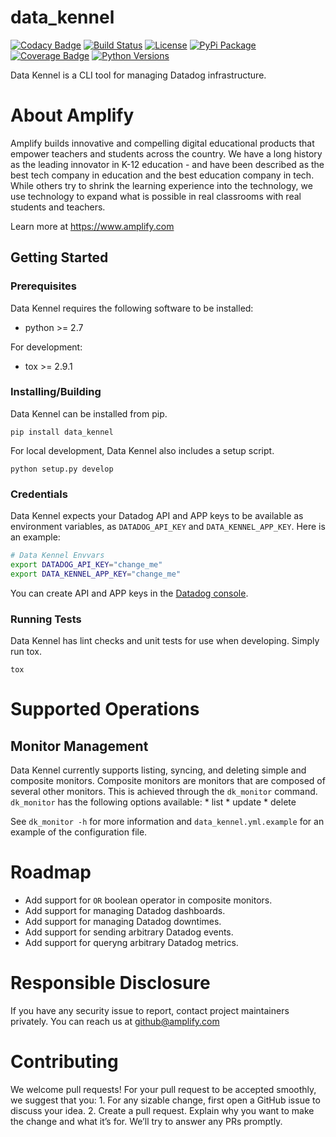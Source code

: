 data\_kennel
============

[![Codacy Badge](https://api.codacy.com/project/badge/Grade/3599930cf25b4324a93b6d356bae893b)](https://www.codacy.com/app/CFER/data_kennel?utm_source=github.com&utm_medium=referral&utm_content=amplify-education/data_kennel&utm_campaign=badger)
[![Build Status](https://travis-ci.org/amplify-education/data_kennel.svg?branch=master)](https://travis-ci.org/amplify-education/data_kennel)
[![License](https://img.shields.io/badge/license-MIT-blue.svg)](https://raw.githubusercontent.com/amplify-education/data_kennel/master/LICENSE)
[![PyPi Package](https://badge.fury.io/py/data-kennel.svg)](https://pypi.python.org/pypi/data-kennel)
[![Coverage Badge](https://api.codacy.com/project/badge/Coverage/3599930cf25b4324a93b6d356bae893b)](https://www.codacy.com/app/CFER/data_kennel?utm_source=github.com&amp;utm_medium=referral&amp;utm_content=amplify-education/data_kennel&amp;utm_campaign=Badge_Coverage)
[![Python Versions](https://img.shields.io/pypi/pyversions/data_kennel.svg)](https://pypi.python.org/pypi/data_kennel)

Data Kennel is a CLI tool for managing Datadog infrastructure.

About Amplify
=============

Amplify builds innovative and compelling digital educational products that empower teachers and students across the country. We have a long history as the leading innovator in K-12 education - and have been described as the best tech company in education and the best education company in tech. While others try to shrink the learning experience into the technology, we use technology to expand what is possible in real classrooms with real students and teachers.

Learn more at <https://www.amplify.com>

Getting Started
---------------

### Prerequisites

Data Kennel requires the following software to be installed: 
* python >= 2.7

For development: 
* tox >= 2.9.1

### Installing/Building

Data Kennel can be installed from pip.

    pip install data_kennel

For local development, Data Kennel also includes a setup script.

    python setup.py develop

### Credentials

Data Kennel expects your Datadog API and APP keys to be available as environment variables, as `DATADOG_API_KEY` and `DATA_KENNEL_APP_KEY`. Here is an example:

``` bash
# Data Kennel Envvars
export DATADOG_API_KEY="change_me"
export DATA_KENNEL_APP_KEY="change_me"
```

You can create API and APP keys in the [Datadog console](https://app.datadoghq.com/account/settings#api).

### Running Tests

Data Kennel has lint checks and unit tests for use when developing. Simply run tox.

    tox

Supported Operations
====================

Monitor Management
------------------

Data Kennel currently supports listing, syncing, and deleting simple and composite monitors. Composite monitors are monitors that are composed of several other monitors. This is achieved through the `dk_monitor` command. `dk_monitor` has the following options available: \* list \* update \* delete

See `dk_monitor -h` for more information and `data_kennel.yml.example` for an example of the configuration file.

Roadmap
=======

-   Add support for `OR` boolean operator in composite monitors.
-   Add support for managing Datadog dashboards.
-   Add support for managing Datadog downtimes.
-   Add support for sending arbitrary Datadog events.
-   Add support for queryng arbitrary Datadog metrics.

Responsible Disclosure
======================

If you have any security issue to report, contact project maintainers privately. You can reach us at <github@amplify.com>

Contributing
============

We welcome pull requests! For your pull request to be accepted smoothly, we suggest that you: 1. For any sizable change, first open a GitHub issue to discuss your idea. 2. Create a pull request. Explain why you want to make the change and what it’s for. We’ll try to answer any PRs promptly.

